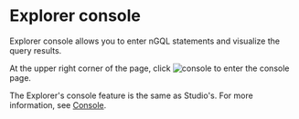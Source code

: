 # Explorer console

Explorer console allows you to enter nGQL statements and visualize the query results.

At the upper right corner of the page, click ![console](https://docs-cdn.nebula-graph.com.cn/figures/nav-console2.png) to enter the console page.

The Explorer's console feature is the same as Studio's. For more information, see [Console](../nebula-studio/quick-start/st-ug-console.md).
